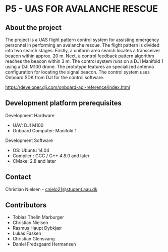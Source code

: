 # P5 - UAS FOR AVALANCHE RESCUE

## About the project 
The project is a UAS flight pattern control system for assisting emergency personnel in performing an avalanche rescue. The flight pattern is divided into two search stages. Firstly, a uniform area search locates a transceiver beacon within approx. 20 m. Next, a control feedback pattern algorithm reaches the beacon within 3 m. The control system runs on a DJI Manifold 1 using a DJI M100 drone. The prototype features an specialized antenna configuration for locating the signal beacon. The control system uses Onboard SDK from DJI for the control software.

https://developer.dji.com/onboard-api-reference/index.html


## Development platform prerequisites

Development Hardware
- UAV: DJI M100
- Onboard Computer: Manifold 1

Development Software 
- OS: Ubuntu 14.04
- Compiler : GCC /  G++ 4.8.0 and later
- CMake: 2.8 and later


## Contact
Christian Nielsen - cnielo21@student.aau.dk

## Contributors
- Tobias Thelin Marburger
- Christian Nielsen
- Rasmus Haupt Dybkjær
- Lukas Fasken
- Christian Glensvang
- Daniel Fredsgaard Hermansen

